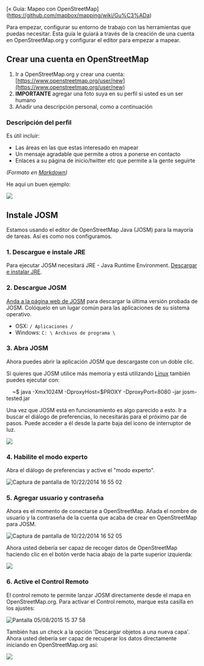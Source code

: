 [« Guía: Mapeo con OpenStreetMap] (https://github.com/mapbox/mapping/wiki/Gu%C3%ADa)

Para empezar, configurar su entorno de trabajo con las herramientas que puedas necesitar. Esta guía le guiará a través de la creación de una cuenta en OpenStreetMap.org y configurar el editor para empezar a mapear.

## Crear una cuenta en OpenStreetMap

1. Ir a OpenStreetMap.org y crear una cuenta: [https://www.openstreetmap.org/user/new](https://www.openstreetmap.org/user/new)
2. **IMPORTANTE** agregar una foto suya en su perfil si usted es un ser humano
3. Añadir una descripción personal, como a continuación

### Descripción del perfil

Es útil incluir:

- Las áreas en las que estas interesado en mapear
- Un mensaje agradable que permite a otros a ponerse en contacto
- Enlaces a su página de inicio/twitter etc que permite a la gente seguirte

*(Formato en [Markdown](http://en.wikipedia.org/wiki/Markdown))*

He aquí un buen ejemplo:

![](https://s3.amazonaws.com/f.cl.ly/items/0h1C3r251C081I0n2t3x/Screen%20Shot%202014-12-12%20at%205.11.43%20PM.png)

## Instale JOSM

Estamos usando el editor de OpenStreetMap Java (JOSM) para la mayoría de tareas. Así es como nos configuramos.

### 1. Descargue e instale JRE

Para ejecutar JOSM  necesitará JRE - Java Runtime Environment. [Descargar e instalar JRE](http://www.oracle.com/technetwork/java/javase/downloads/server-jre8-downloads-2133154.html).

### 2. Descargue JOSM

[Anda a la página web de JOSM](https://josm.openstreetmap.de/wiki/Download) para descargar la última versión probada de JOSM. Colóquelo en un lugar común para las aplicaciones de su sistema operativo.

- OSX: `/ Aplicaciones /`
- Windows: `C: \ Archivos de programa \`

### 3. Abra JOSM

Ahora puedes abrir la aplicación JOSM que descargaste con un doble clic.

Si quieres que JOSM utilice más memoria y está utilizando [Linux](http://wiki.openstreetmap.org/wiki/JOSM/Linux) también puedes ejecutar con:


    ~$ java -Xmx1024M -DproxyHost=$PROXY -DproxyPort=8080 -jar josm-tested.jar


Una vez que JOSM está en funcionamiento es algo parecido a esto. Ir a buscar el diálogo de preferencias, lo necesitarás para el próximo par de pasos. Puede acceder a él desde la parte baja del icono de interruptor de  luz.

![](https://s3.amazonaws.com/f.cl.ly/items/1u073X3U3E371c122f22/Screen%20Shot%202014-12-12%20at%203.23.22%20PM.png)

### 4. Habilite el modo experto

Abra el diálogo de preferencias y active el "modo experto".

![Captura de pantalla de 10/22/2014 16 55 02](https://cloud.githubusercontent.com/assets/1152236/4744166/b9266700-5a2d-11e4-9f96-ecd7ec8b4faa.png)

### 5. Agregar usuario y contraseña

Ahora es el momento de conectarse a OpenStreetMap. Añada el nombre de usuario y la contraseña de la cuenta que acaba de crear en OpenStreetMap para JOSM.

![Captura de pantalla de 10/22/2014 16 52 05](https://cloud.githubusercontent.com/assets/1152236/4744256/bd2ced6e-5a2e-11e4-9db2-bcd198c082a6.png)

Ahora usted debería ser capaz de recoger datos de OpenStreetMap haciendo clic en el botón verde hacia abajo de la parte superior izquierda:

![](Https://s3.amazonaws.com/f.cl.ly/items/1o2A3Y383P1d2Z0c283d/josm.gif)

### 6. Active  el Control Remoto

El control remoto te permite lanzar JOSM directamente desde el mapa en OpenStreetMap.org. Para activar el Control remoto, marque esta casilla en los ajustes:

![Pantalla 05/08/2015 15 37 58](https://cloud.githubusercontent.com/assets/126868/7534456/69ced7c6-f598-11e4-8a57-d0bf2df339d9.png)

También has un check a la  opción 'Descargar objetos a una nueva capa'. Ahora usted debería ser capaz de recuperar los datos directamente iniciando en OpenStreetMap.org así:

![](https://s3.amazonaws.com/f.cl.ly/items/3R0Q3Y3W1b0h3j0k242e/josm.gif)
